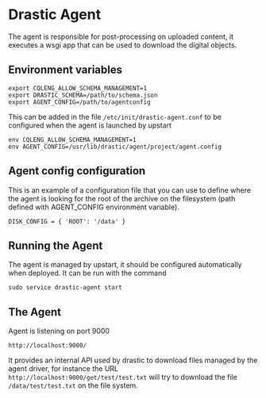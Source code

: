 # Drastic Agent

The agent is responsible for post-processing on uploaded content, it executes
a wsgi app that can be used to download the digital objects.


## Environment variables

    export CQLENG_ALLOW_SCHEMA_MANAGEMENT=1
    export DRASTIC_SCHEMA=/path/to/schema.json
    export AGENT_CONFIG=/path/to/agentconfig

This can be added in the file `/etc/init/drastic-agent.conf` to be configured
when the agent is launched by upstart

    env CQLENG_ALLOW_SCHEMA_MANAGEMENT=1
    env AGENT_CONFIG=/usr/lib/drastic/agent/project/agent.config


## Agent config configuration

This is an example of a configuration file that you can use to define where the
agent is looking for the root of the archive on the filesystem (path defined with
AGENT_CONFIG environment variable).

    DISK_CONFIG = { 'ROOT': '/data' }

## Running the Agent

The agent is managed by upstart, it should be configured automatically when
deployed. It can be run with the command

```sudo service drastic-agent start```

## The Agent

Agent is listening on port 9000

    http://localhost:9000/

It provides an internal API used by drastic to download files managed by the
agent driver, for instance the URL `http://localhost:9000/get/test/test.txt` will try
to download the file `/data/test/test.txt` on the file system.